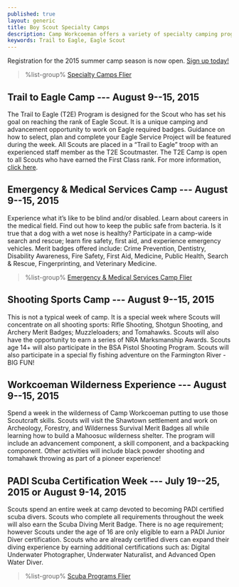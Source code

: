 ```yaml
---
published: true
layout: generic
title: Boy Scout Specialty Camps
description: Camp Workcoeman offers a variety of specialty camping programs. Each offers unique enrichment and advancement activities.
keywords: Trail to Eagle, Eagle Scout
---
```


<div class="alert alert-info">
Registration for the 2015 summer camp season is now open. <a href="{{ site.url }}/summer-camp/register/">Sign up today!</a>
</div>

> %list-group%
> <a href="{{ site.url }}/pdf/2015/specialty-camps.pdf" class="list-group-item">Specialty Camps Flier</a>

## Trail to Eagle Camp --- August 9--15, 2015

The Trail to Eagle (T2E) Program is designed for the Scout who has set his goal on reaching the rank of Eagle Scout. It is a unique camping and advancement opportunity to work on Eagle required badges. Guidance on how to select, plan and complete your Eagle Service Project will be featured during the week. All Scouts are placed in a “Trail to Eagle” troop with an experienced staff member as the T2E Scoutmaster. The T2E Camp is open to all Scouts who have earned the First Class rank. For more information, <a href="{{ site.url }}/boy-scouts/trail-to-eagle/">click here</a>.

## Emergency & Medical Services Camp --- August 9--15, 2015

Experience what it’s like to be blind and/or disabled. Learn about careers in the medical field. Find out how to keep the public safe from bacteria. Is it true that a dog with a wet nose is healthy? Participate in a camp-wide search and rescue; learn fire safety, first aid, and experience emergency vehicles. Merit badges offered include: Crime Prevention, Dentistry, Disability Awareness,
Fire Safety, First Aid, Medicine, Public Health, Search & Rescue, Fingerprinting, and Veterinary Medicine.

> %list-group%
> <a href="{{ site.url }}/pdf/2015/ems-medical.pdf" class="list-group-item">Emergency & Medical Services Camp Flier</a>

## Shooting Sports Camp --- August 9--15, 2015

This is not a typical week of camp. It is a special week where Scouts will concentrate on all shooting sports: Rifle Shooting, Shotgun Shooting, and Archery Merit Badges; Muzzleloaders; and Tomahawks. Scouts will also have the opportunity to earn a series of NRA Marksmanship Awards. Scouts age 14+ will also participate in the BSA Pistol Shooting Program. Scouts will also participate in a special fly fishing adventure on the Farmington River - BIG FUN!

## Workcoeman Wilderness Experience --- August 9--15, 2015

Spend a week in the wilderness of Camp Workcoeman putting to use those Scoutcraft skills. Scouts will visit the Shawtown settlement and work on Archeology, Forestry, and Wilderness Survival Merit Badges all while learning how to build a Mahoosuc wilderness shelter. The program will include an advancement component, a skill component, and a backpacking component. Other activities will include black powder shooting and tomahawk throwing as part of a pioneer experience!

## PADI Scuba Certification Week --- July 19--25, 2015 or August 9-14, 2015

Scouts spend an entire week at camp devoted to becoming PADI certified scuba divers. Scouts who complete all requirements throughout the week will also earn the Scuba Diving Merit Badge. There is no age requirement; however Scouts under the age of 16 are only eligible to earn a PADI Junior Diver certification. Scouts who are already certified divers can expand their diving experience by earning additional certifications such as: Digital Underwater Photographer, Underwater Naturalist, and Advanced Open Water Diver.

> %list-group%
> <a href="{{ site.url }}/pdf/2015/scuba-programs.pdf" class="list-group-item">Scuba Programs Flier</a>
